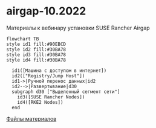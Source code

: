 
# airgap-10.2022
Материалы к вебинару установки SUSE Rancher Airgap

```mermaid
flowchart TB
style id1 fill:#90EBCD
style id2 fill:#30BA78
style id3 fill:#30BA78
style id4 fill:#30BA78

  id1([Машина с доступом в интернет])
  id2(["Registry/Jump Host"])
  id1->|Ручной перенос данных|id2
  id2-->|Развертывание|d30
  subgraph d30 ["Выделенный сегмент сети"]
    id3([SUSE Rancher Nodes])
    id4([RKE2 Nodes])
  end
```

[Файлы материалов](https://github.com/ppzhukov/airgap-10.2022/)

